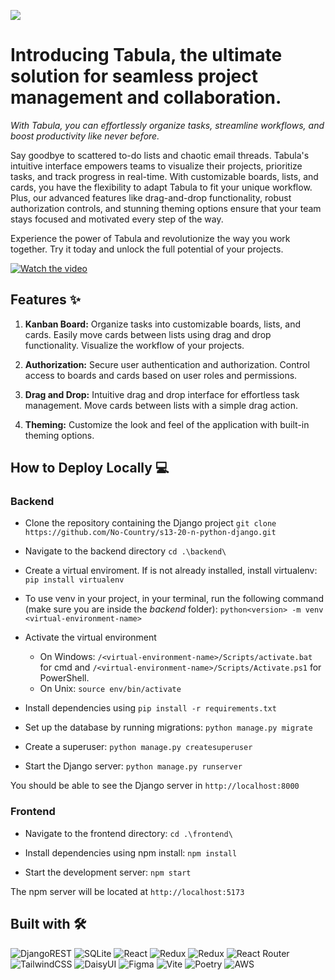 ![](https://i.postimg.cc/WpYdsSKK/logo-banner.png)

# Introducing Tabula, the ultimate solution for seamless project management and collaboration.

_With Tabula, you can effortlessly organize tasks, streamline workflows, and boost productivity like never before._

Say goodbye to scattered to-do lists and chaotic email threads. Tabula's intuitive interface empowers teams to visualize their projects, prioritize tasks, and track progress in real-time. With customizable boards, lists, and cards, you have the flexibility to adapt Tabula to fit your unique workflow. Plus, our advanced features like drag-and-drop functionality, robust authorization controls, and stunning theming options ensure that your team stays focused and motivated every step of the way.

Experience the power of Tabula and revolutionize the way you work together. Try it today and unlock the full potential of your projects.

[![Watch the video](https://img.youtube.com/vi/6P7io74z554/hqdefault.jpg)](https://youtu.be/6P7io74z554)

## Features ✨

1. **Kanban Board:** Organize tasks into customizable boards, lists, and cards.
   Easily move cards between lists using drag and drop functionality.
   Visualize the workflow of your projects.

2. **Authorization:** Secure user authentication and authorization.
   Control access to boards and cards based on user roles and permissions.

3. **Drag and Drop:** Intuitive drag and drop interface for effortless task management.
   Move cards between lists with a simple drag action.

4. **Theming:** Customize the look and feel of the application with built-in theming options.

## How to Deploy Locally 💻

### Backend

- Clone the repository containing the Django project `git clone https://github.com/No-Country/s13-20-n-python-django.git`

- Navigate to the backend directory `cd .\backend\`
- Create a virtual enviroment. If is not already installed, install virtualenv:
  `pip install virtualenv`

- To use venv in your project, in your terminal, run the following command (make sure you are inside the _backend_ folder): `python<version> -m venv <virtual-environment-name>`

- Activate the virtual environment
  - On Windows: `/<virtual-environment-name>/Scripts/activate.bat` for cmd and `/<virtual-environment-name>/Scripts/Activate.ps1` for PowerShell.
  - On Unix: `source env/bin/activate`

- Install dependencies using `pip install -r requirements.txt`

- Set up the database by running migrations: `python manage.py migrate`

- Create a superuser: `python manage.py createsuperuser`

- Start the Django server: `python manage.py runserver`

You should be able to see the Django server in `http://localhost:8000`

### Frontend

- Navigate to the frontend directory: `cd .\frontend\`

- Install dependencies using npm install: `npm install`

- Start the development server: `npm start`

The npm server will be located at `http://localhost:5173`


## Built with 🛠️

![DjangoREST](https://img.shields.io/badge/DJANGO-REST-ff1709?style=for-the-badge&logo=django&logoColor=white&color=ff1709&labelColor=gray) ![SQLite](https://img.shields.io/badge/sqlite-%2307405e.svg?style=for-the-badge&logo=sqlite&logoColor=white) ![React](https://img.shields.io/badge/react-%2320232a.svg?style=for-the-badge&logo=react&logoColor=%2361DAFB) ![Redux](https://img.shields.io/badge/redux-%23593d88.svg?style=for-the-badge&logo=redux&logoColor=white) ![Redux](https://img.shields.io/badge/Redux_Toolkit-%23593d88.svg?style=for-the-badge&logo=redux&logoColor=white) ![React Router](https://img.shields.io/badge/React_Router-CA4245?style=for-the-badge&logo=react-router&logoColor=white) ![TailwindCSS](https://img.shields.io/badge/tailwindcss-%2338B2AC.svg?style=for-the-badge&logo=tailwind-css&logoColor=white) ![DaisyUI](https://img.shields.io/badge/daisyui-5A0EF8?style=for-the-badge&logo=daisyui&logoColor=white) ![Figma](https://img.shields.io/badge/figma-%23F24E1E.svg?style=for-the-badge&logo=figma&logoColor=white) ![Vite](https://img.shields.io/badge/vite-%23646CFF.svg?style=for-the-badge&logo=vite&logoColor=white) ![Poetry](https://img.shields.io/badge/Poetry-%233B82F6.svg?style=for-the-badge&logo=poetry&logoColor=0B3D8D) ![AWS](https://img.shields.io/badge/AWS-%23FF9900.svg?style=for-the-badge&logo=amazon-aws&logoColor=white)
